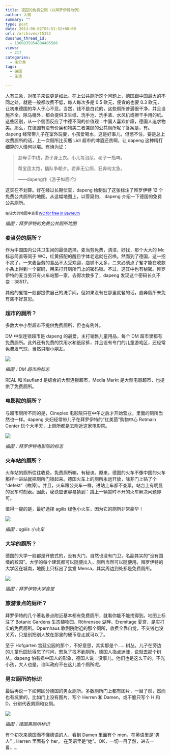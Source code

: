 ```yaml
---
title: 德国的免费公厕（以拜罗伊特为例）
author: 大鹏
summary: ""
type: post
date: 2013-06-02T05:51:52+00:00
url: /archives/15352
duoshuo_thread_id:
  - 1360835854884405586
views:
  - 217
categories:
  - 未分类
tags:
  - 德国
  - 生活

---
```

人有三急，对孩子来说更是如此。在上公共厕所这个问题上，德国跟中国最大的不同之处，就是一般都收费不低，每人每次多是 0.5 欧元，便宜的也要 0.3 欧元，让初来德国的华人于心不忍。当然，钱不是白花的，这些厕所普遍很干净，并且设施齐全，除马桶外，都会提供卫生纸、洗手池、洗手液、水风机或擦干手用的纸。这些区别，从一个侧面反应了中德不同的价值观：中国人喜欢价廉，德国人追求物美。那么，在德国有没有价廉和物美二者兼顾的公共厕所呢？答案是，有。dapeng 经常带儿子在室外玩耍，小孩爱喝水，这是好事儿，但憋不住，要是总上收费厕所的话，上一次厕所比买瓶 Lidl 超市的啤酒还贵啊，让 dapeng 这种精打细算的人情何以堪。有诗为证：

> 慈母手中线，游子身上衣。小儿每泡尿，老子一瓶啤。
> 
> 帮宝适太饱，插队争朝夕。若非无公厕，狂奔何太急。
> 
> ——dapeng作《游子如厕吟》

这实在不划算。好在经过长期侦查，dapeng 绘制出了这张标注了拜罗伊特 12 个免费公共厕所的地图。从这幅地图上，以管窥豹， dapeng 介绍一下德国的免费公共厕所。



<small>在较大的地图中查看<a href="https://maps.google.com/maps/ms?msa=0&msid=200728323102162187332.0004dd151917c0410bef6&ie=UTF8&t=h&ll=49.944813,11.596069&spn=0.053025,0.109863&z=13&source=embed" style="color:#0000FF;text-align:left">WC for free in Bayreuth</a></small>
  
_插图：拜罗伊特的免费公共厕所地图_

<!--more-->

### 麦当劳的厕所？

作为中国国内公共卫生间的最佳选择，麦当劳免费，清洁，好找，那个大大的 Mc 标志简直等同于 WC，红黄搭配的醒目字体老远就在召唤。然而到了德国，这一招不灵了，一来麦当劳的食品不太受欢迎，店铺不太多，二来必须点了餐才能在收款小条上得到一个密码，用来打开厕所门上的密码锁。不过，这其中也有秘密。拜罗伊特的麦当劳只有火车站那一家，去得次数多了，dapeng 发现这个密码长久不变：38517。

其他的餐馆一般都提供自己的洗手间，但如果没有在那里就餐的话，直奔厕所未免有些不好意思。

### 超市的厕所？

多数大中小型超市不提供免费厕所，但也有例外。

DM 中型连锁超市是 dapeng 的最爱，主打销售儿童用品，每个 DM 超市里都有免费厕所。此外还有免费的饮用水和纸尿裤，并且设有专门的儿童游戏区，还经常免费发气球，当然只限小朋友。

![][1]

_插图：DM 超市的标志_

REAL 和 Kaufland 是综合的大型连锁超市，Media Markt 是大型电器超市，也提供了免费厕所。

### 电影院的厕所？

与超市厕所不同的是，Cineplex 电影院只在中午之后才开始营业，里面的厕所当然也一样。dapeng 夫妇经常带儿子在拜罗伊特的“红美茵”购物中心 Rotmain Center 玩个大半天，上厕所都是去附近这家电影院。

![][2]

_插图：拜罗伊特电影院的标志_

### 火车站的厕所？

火车站的厕所往往收费。免费厕所嘛，有秘诀。原来，德国的火车不像中国的火车那样一进站就把厕所门锁起来。德国火车上的厕所永远开放，除非门上贴了个 “defekt”（故障）。并且，火车跟公交车一样，进站上车都不查票，站台上有明显的发车时刻表。因此，秘诀应该容易猜到：跳上一辆暂时不开的火车解决问题即可。

值得一提的是，最好选择 agilis 绿色小火车，因为它的厕所非常豪华！

![][3]

_插图：agilis 小火车_

### 大学的厕所？

德国的大学一般都是开放式的，没有大门，自然也没有门卫，名副其实的“没有围墙的校园”。大学的每个建筑都可以随便出入，厕所当然可以随便用。拜罗伊特的大学区在城南，地图上只标出了食堂 Mensa，其实周边到处都是免费厕所。

![][4]

_插图：拜罗伊特大学食堂_

### 旅游景点的厕所？

拜罗伊特的几个著名景点附近基本都有免费厕所，就看你能不能找得到。地图上标注了 Botanic Gardens 生态植物园、Röhrensee 湖畔、Eremitage 夏宫，是实打实的免费厕所。Opernhaus 歌剧院附近的那个厕所，收费全靠自觉，不交钱也没关系，只是别把别人放在那里的硬币卷走就可以了。

至于 Hofgarten 宫廷公园的那个，不好意思，其实那是个&#8230;&#8230;树丛。儿子在旁边的儿童乐园玩得忘了时间，憋急了找不到厕所，德国人指点迷津，说就去那个树丛。dapeng 怕有损中国人的形象，德国人说：没事儿，他们也是这么干的，不光小孩，大人也是，谁叫政府不在这儿盖个厕所呢。

### 男女厕所的标识

最后再说一下如何区分德国的男女厕所。多数厕所门上都有图片，一目了然，然而也有坑爹的，比如门上没有图片，写个 Herren 和 Damen，或干脆只写个 H 和 D，分别代表男厕和女厕。

![][5]

_插图：德国男厕所标识_

有个初次来德国而不懂德语的人，看到 Damen 里面有个 men，在英语里是“男人”；Herren 里面有个 her， 在英语里是“她”。OK，一切一目了然，进去一看……

 [1]: http://www.dm.de/cms/img/global/dm_logo_DE.png
 [2]: http://www.cineplex.de/_uploads/cityheader-images-relaunch/7.jpg
 [3]: http://www.bt24.de/galleries/imagesnews/image/9b42daccf5ad1e0debeb9c961d889413_jpg.jpg
 [4]: http://farm2.static.flickr.com/1431/1028442075_0a48e2405d.jpg
 [5]: http://www.online-tuerschilder.de/images/product_images/popup_images/4768_0.jpg
